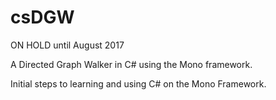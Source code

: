 # csDGW

ON HOLD until August 2017

A Directed Graph Walker in C# using the Mono framework.

Initial steps to learning and using C# on the Mono Framework.
